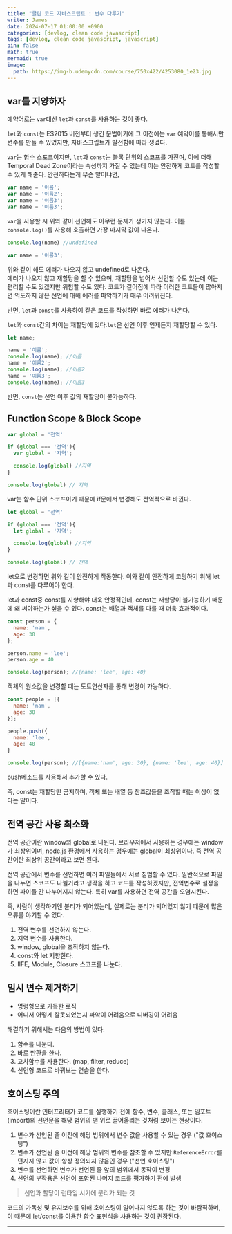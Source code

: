 ```yaml
---
title: "클린 코드 자바스크립트 : 변수 다루기"
writer: James
date: 2024-07-17 01:00:00 +0900
categories: [devlog, clean code javascript]
tags: [devlog, clean code javascript, javascript]
pin: false
math: true
mermaid: true
image:
  path: https://img-b.udemycdn.com/course/750x422/4253080_1e23.jpg
---
```


## var를 지양하자  

예약어로는 `var`대신 `let`과 `const`를 사용하는 것이 좋다.   

`let`과 `const`는 ES2015 버전부터 생긴 문법이기에 그 이전에는 `var` 예악어를 통해서만 변수를 만들 수 있었지만, 자바스크립트가 발전함에 따라 생겼다.  

`var`는 함수 스포크이지만, `let`과 `const`는 블록 단위의 스코프를 가진며, 이에 더해 Temporal Dead Zone이라는 속성까지 가질 수 있는데 이는 안전하게 코드를 작성할 수 있게 해준다. 안전하다는게 무슨 말이냐면,  

```javascript
var name = '이름';
var name = '이름2';
var name = '이름3'; 
var name = '이름3';
```
`var`을 사용할 시 위와 같이 선언해도 아무런 문제가 생기지 않는다. 이를 `console.log()`를 사용해 호출하면 가장 마지막 값이 나온다.  

```javascript
console.log(name) //undefined

var name = '이름3';
```
위와 같이 해도 에러가 나오지 않고 undefined로 나온다.  
에러가 나오지 않고 재할당을 할 수 있으며, 재할당을 넘어서 선언할 수도 있는데 이는 편리할 수도 있겠지만 위험할 수도 있다. 코드가 길어짐에 따라 이러한 코드들이 많아지면 의도하지 않은 선언에 대해 에러를 파악하기가 매우 어려워진다.  

반면, `let`과 `const`를 사용하여 같은 코드를 작성하면 바로 에러가 나온다.  

`let`과 `const`간의 차이는 재할당에 있다.`let`은 선언 이후 언제든지 재할당할 수 있다.  

```javascript
let name;

name = '이름';
console.log(name); //이름
name = '이름2';
console.log(name); //이름2
name = '이름3';
console.log(name); //이름3
```

반면, `const`는 선언 이후 값의 재할당이 불가능하다.  

## Function Scope & Block Scope  

```javascript
var global = '전역'

if (global === '전역'){
  var global = '지역';

  console.log(global) //지역
}

console.log(global) // 지역
```

var는 함수 단위 스코프이기 때문에 if문에서 변경해도 전역적으로 바뀐다.  

```javascript
let global = '전역'

if (global === '전역'){
  let global = '지역';

  console.log(global) //지역
}

console.log(global) // 전역
```

let으로 변경하면 위와 같이 안전하게 작동한다. 이와 같이 안전하게 코딩하기 위해 let과 const를 다루어야 한다.  

let과 const중 const를 지향해야 더욱 안정적인데, const는 재할당이 불가능하기 때문에 왜 써야하는가 싶을 수 있다. const는 배열과 객체를 다룰 때 더욱 효과적이다.  

```javascript
const person = {
  name: 'nam',
  age: 30
};

person.name = 'lee';
person.age = 40

console.log(person); //{name: 'lee', age: 40}
```
객체의 원소값을 변경할 때는 도트연산자를 통해 변경이 가능하다.  

```javascript
const people = [{
  name: 'nam',
  age: 30
}];

people.push({
  name: 'lee',
  age: 40
} 

console.log(person); //[{name:'nam', age: 30}, {name: 'lee', age: 40}]
```
push메소드를 사용해서 추가할 수 있다.  

즉, const는 재할당만 금지하며, 객체 또는 배열 등 참조값들을 조작할 때는 이상이 없다는 말이다.  

## 전역 공간 사용 최소화  

전역 공간이란 window와 global로 나뉜다. 브라우저에서 사용하는 경우에는 window가 최상위이며, node.js 환경에서 사용하는 경우에는 global이 최상위이다. 즉 전역 공간이란 최상위 공간이라고 보면 된다.  

전역 공간에서 변수를 선언하면 여러 파일들에서 서로 침범할 수 있다. 일반적으로 파일을 나누면 스코프도 나뉠거라고 생각을 하고 코드를 작성하겠지만, 전역변수로 설정을 하면 파이들 간 나누어지지 않는다. 특히 var를 사용하면 전역 공간을 오염시킨다.   

즉, 사람이 생각하기엔 분리가 되어있는데, 실제로는 분리가 되어있지 않기 떄문에 많은 오류를 야기할 수 있다.  
 
1. 전역 변수를 선언하지 않는다.   
2. 지역 변수를 사용한다.   
3. window, global을 조작하지 않는다.   
4. const와 let 지향한다.  
5. IIFE, Module, Closure 스코프를 나눈다.  

## 임시 변수 제거하기  

- 명령형으로 가득한 로직  
- 어디서 어떻게 잘못되었는지 파악이 어려움으로 디버깅이 어려움

해결하기 위해서는 다음의 방법이 있다:  
1. 함수를 나눈다. 
2. 바로 반환을 한다.  
3. 고차함수를 사용한다. (map, filter, reduce)  
4. 선언형 코드로 바꿔보는 연습을 한다.  

## 호이스팅 주의  

호이스팅이란 인터프리터가 코드를 실행하기 전에 함수, 변수, 클래스, 또는 임포트(import)의 선언문을 해당 범위의 맨 위로 끌어올리는 것처럼 보이는 현상이다.  

1. 변수가 선언된 줄 이전에 해당 범위에서 변수 값을 사용할 수 있는 경우 ("값 호이스팅")
2. 변수가 선언된 줄 이전에 해당 범위의 변수를 참조할 수 있지만 `ReferenceError`를 던지지 않고 값이 항상 정의되지 않음인 경우 ("선언 호이스팅")
3. 변수를 선언하면 변수가 선언된 줄 앞의 범위에서 동작이 변경
4. 선언의 부작용은 선언이 포함된 나머지 코드를 평가하기 전에 발생

> 선언과 할당이 런타임 시기에 분리가 되는 것  

코드의 가독성 및 유지보수를 위해 호이스팅이 일어나지 않도록 하는 것이 바람직하며, 이 때문에 let/const를 이용한 함수 표현식을 사용하는 것이 권장된다.  

<hr>